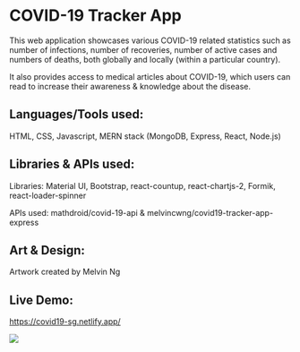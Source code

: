 # COVID-19 Tracker App

This web application showcases various COVID-19 related statistics such as number of infections, number of recoveries, number of active cases and numbers of deaths, both globally and locally (within a particular country). 

It also provides access to medical articles about COVID-19, which users can read to increase their awareness & knowledge about the disease.

## Languages/Tools used:
HTML, CSS, Javascript, MERN stack (MongoDB, Express, React, Node.js)

## Libraries & APIs used: 
Libraries: Material UI, Bootstrap, react-countup, react-chartjs-2, Formik, react-loader-spinner

APIs used: mathdroid/covid-19-api & melvincwng/covid19-tracker-app-express

## Art & Design:
Artwork created by Melvin Ng

## Live Demo:
https://covid19-sg.netlify.app/

<img src="https://github.com/melvincwng/covid19-tracker-app/blob/master/src/images/demo.JPG"/>
